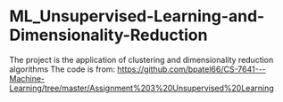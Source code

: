 # ML_Unsupervised-Learning-and-Dimensionality-Reduction
The project is the application of clustering and dimensionality reduction algorithms
The code is from: https://github.com/bpatel66/CS-7641---Machine-Learning/tree/master/Assignment%203%20Unsupervised%20Learning
